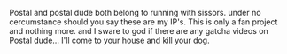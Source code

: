 Postal and postal dude both belong to running with sissors.
under no cercumstance should you say these are my IP's.
This is only a fan project and nothing more.
and I sware to god if there are any gatcha videos on Postal dude...
I'll come to your house and kill your dog.

